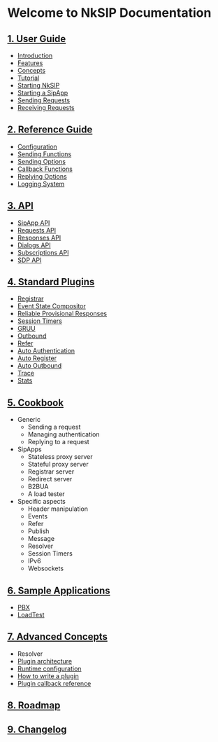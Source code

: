 # Welcome to NkSIP Documentation

## [1. User Guide](guide/README.md)
* [Introduction](guide/introduction.md)
* [Features](guide/features.md)
* [Concepts](guide/concepts.md)
* [Tutorial](guide/tutorial.md)
* [Starting NkSIP](guide/start_nksip.md)
* [Starting a SipApp](guide/start_a_sipapp.md)
* [Sending Requests](guide/sending_requests.md)
* [Receiving Requests](guide/receiving_requests.md)


## [2. Reference  Guide](reference/README.md)
* [Configuration](reference/configuration.md)
* [Sending Functions](reference/sending_functions.md)
* [Sending Options](reference/sending_options.md)
* [Callback Functions](reference/callback_functions.md)
* [Replying Options](reference/reply_options.md)
* [Logging System](reference/log.md)

## [3. API](api/README.md)
* [SipApp API](api/sipapp.md)
* [Requests API](api/requests.md)
* [Responses API](api/responses.md)
* [Dialogs API](api/dialogs.md)
* [Subscriptions API](api/subscriptions.md)
* [SDP API](api/sdp.md)

## [4. Standard Plugins](plugins/README.md)
* [Registrar](plugins/registrar.md)
* [Event State Compositor](plugins/event_compositor.md)
* [Reliable Provisional Responses](plugins/100rel.md)
* [Session Timers](plugins/timers.md)
* [GRUU](plugins/gruu.md)
* [Outbound](plugins/outbound.md)
* [Refer](plugins/refer.md)
* [Auto Authentication](plugins/auto_auth.md)
* [Auto Register](plugins/auto_register.md)
* [Auto Outbound](plugins/auto_outbound.md)
* [Trace](plugins/trace.md)
* [Stats](plugins/stats.md)

## [5. Cookbook](cookbook/README.md)
* Generic
	* Sending a request
	* Managing authentication
	* Replying to a request
* SipApps
	* Stateless proxy server
	* Stateful proxy server
	* Registrar server
	* Redirect server
	* B2BUA
	* A load tester
* Specific aspects
	* Header manipulation
	* Events
	* Refer
	* Publish
	* Message
	* Resolver
	* Session Timers
	* IPv6
	* Websockets

## [6. Sample Applications](samples/README.md)
* [PBX](samples/pbx.md)
* [LoadTest](samples/loadtest.md)

## [7. Advanced Concepts](advanced/README.md)
* Resolver
* [Plugin architecture](advanced/plugin_architecture.md)
* [Runtime configuration](advanced/runtime_configuration.md)
* [How to write a plugin](advanced/write_a_plugin.md)
* [Plugin callback reference](advanced/plugin_callbacks.md)

## [8. Roadmap](roadmap.md)

## [9. Changelog](changelog.md)
